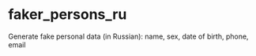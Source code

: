 # faker_persons_ru
Generate fake personal data (in Russian): name, sex, date of birth, phone, email
